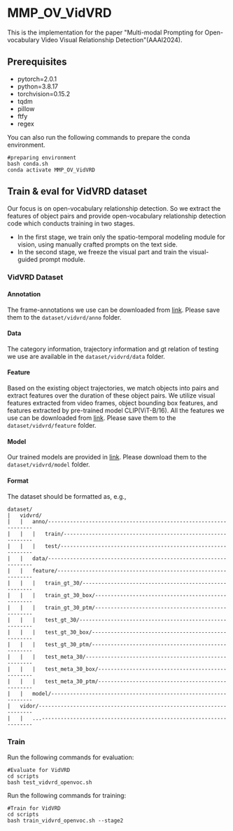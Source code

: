 # MMP_OV_VidVRD
This is the implementation for the paper "Multi-modal Prompting for Open-vocabulary Video Visual Relationship Detection"(AAAI2024).
## Prerequisites
- pytorch=2.0.1
- python=3.8.17
- torchvision=0.15.2
- tqdm
- pillow
- ftfy
- regex
  
You can also run the following commands to prepare the conda environment.
```
#preparing environment
bash conda.sh
conda activate MMP_OV_VidVRD
```
## Train & eval for VidVRD dataset
Our focus is on open-vocabulary relationship detection. So we extract the features of object pairs and provide open-vocabulary relationship detection code which conducts training in two stages.  
- In the first stage, we train only the spatio-temporal modeling module for vision, using manually crafted prompts on the text side.
- In the second stage, we freeze the visual part and train the visual-guided prompt module.
### VidVRD Dataset
#### Annotation
The frame-annotations we use can be downloaded from [link](https://xdshang.github.io/docs/imagenet-vidvrd.html). Please save them to the  `dataset/vidvrd/anno` folder. 
#### Data
The category information, trajectory information and gt relation of testing we use are available in the `dataset/vidvrd/data` folder. 
#### Feature
Based on the existing object trajectories, we match objects into pairs and extract features over the duration of these object pairs. We utilize visual features extracted from video frames, object bounding box features, and features extracted by pre-trained model CLIP(ViT-B/16). All the features we use can be downloaded from [link](https://pan.baidu.com/s/1h1A2Qfcj6oEW8VJDYKyRlA?pwd=a8s6). Please save them to the  `dataset/vidvrd/feature` folder. 
#### Model
Our trained models are provided in [link](https://pan.baidu.com/s/1is8cNDm0_Ni3XeQawGQRwg?pwd=9pe2). Please download them to the `dataset/vidvrd/model` folder.  
#### Format
The dataset should be formatted as, e.g.,
```
dataset/
|   vidvrd/
|   |   anno/-----------------------------------------------------------------
|   |   |   train/------------------------------------------------------------
|   |   |   test/-------------------------------------------------------------
|   |   data/-----------------------------------------------------------------
|   |   feature/--------------------------------------------------------------
|   |   |   train_gt_30/------------------------------------------------------
|   |   |   train_gt_30_box/--------------------------------------------------
|   |   |   train_gt_30_ptm/--------------------------------------------------
|   |   |   test_gt_30/-------------------------------------------------------
|   |   |   test_gt_30_box/---------------------------------------------------
|   |   |   test_gt_30_ptm/---------------------------------------------------
|   |   |   test_meta_30/-----------------------------------------------------
|   |   |   test_meta_30_box/-------------------------------------------------
|   |   |   test_meta_30_ptm/-------------------------------------------------
|   |   model/----------------------------------------------------------------
|   vidor/--------------------------------------------------------------------
|   |   ...-------------------------------------------------------------------
```
### Train
Run the following commands for evaluation:
```
#Evaluate for VidVRD
cd scripts
bash test_vidvrd_openvoc.sh
```
Run the following commands for training:
```
#Train for VidVRD
cd scripts
bash train_vidvrd_openvoc.sh --stage2
```
